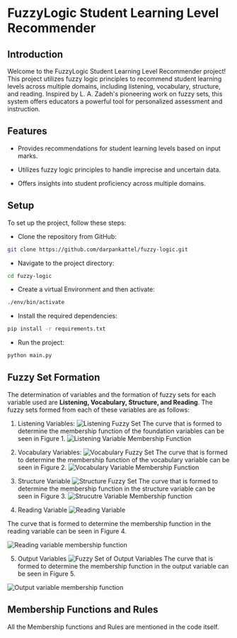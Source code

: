 
# FuzzyLogic Student Learning Level Recommender

## Introduction
Welcome to the FuzzyLogic Student Learning Level Recommender project! This project utilizes fuzzy logic principles to recommend student learning levels across multiple domains, including listening, vocabulary, structure, and reading. Inspired by L. A. Zadeh's pioneering work on fuzzy sets, this system offers educators a powerful tool for personalized assessment and instruction.

## Features
- Provides recommendations for student learning levels based on input marks.

- Utilizes fuzzy logic principles to handle imprecise and uncertain data.

- Offers insights into student proficiency across multiple domains.

## Setup
To set up the project, follow these steps:

+ Clone the repository from GitHub:
```bash
git clone https://github.com/darpankattel/fuzzy-logic.git
```
+ Navigate to the project directory:
```bash
cd fuzzy-logic
```
+ Create a virtual Environment and then activate:
```bash
./env/bin/activate
```
+ Install the required dependencies:
```bash
pip install -r requirements.txt
```
+ Run the project: 
```bash
python main.py
```

## Fuzzy Set Formation
The determination of variables and the formation of
fuzzy sets for each variable used are **Listening,
Vocabulary, Structure, and Reading**. The fuzzy sets
formed from each of these variables are as follows:
1. Listening Variables:
![Listening Fuzzy Set](https://cdn.discordapp.com/attachments/1068715664921088071/1213166738095611944/Screenshot_2024-03-01_223520.png?ex=65f47c91&is=65e20791&hm=e21c1ea4bc3827b73b96d73430e07e77f5fa6220aa3f2404d9559679e5dc5f6c&)
The curve that is formed to determine the
membership function of the foundation variables can
be seen in Figure 1.
![Listening Variable Membership Function](https://cdn.discordapp.com/attachments/1068715664921088071/1213167196856131696/image.png?ex=65f47cff&is=65e207ff&hm=682beea75020b09bd96212175b6d7699b7256c46877da9378559d36d8637e83c&)

2. Vocabulary Variables:
![Vocabulary Fuzzy Set](https://cdn.discordapp.com/attachments/1068715664921088071/1213167683382681611/Screenshot_2024-03-01_223959.png?ex=65f47d73&is=65e20873&hm=3a672ec213b92178d96582cbbf69ef8a540afeda659a9f4989d8201b5447aeee&)
The curve that is formed to determine the
membership function of the vocabulary variable can
be seen in Figure 2.
![Vocabulary Variable Membership Function](https://cdn.discordapp.com/attachments/1068715664921088071/1213167986110631996/Screenshot_2024-03-01_224114.png?ex=65f47dbb&is=65e208bb&hm=fced6afe0532fcf890c52ccf101127f0f316a8ded775180c507c47ea9c253eef&)

3. Structure Variable
![Structure Fuzzy Set](https://cdn.discordapp.com/attachments/1068715664921088071/1213168368442679427/Screenshot_2024-03-01_224246.png?ex=65f47e16&is=65e20916&hm=efcfbf3f5b8e7277ae90976702b216d62e10ce18489d3fbf50610ca8ca269a5a&)
The curve that is formed to determine the
membership function in the structure variable can be
seen in Figure 3.
![Strucutre Variable Membership function](https://cdn.discordapp.com/attachments/1068715664921088071/1213168586080649236/Screenshot_2024-03-01_224339.png?ex=65f47e4a&is=65e2094a&hm=d03ae6827a0ff35133b8b08fe879eb5e80015c23d148946ece04e4073ff4d561&)

4. Reading Variable
![Reading Variable](https://cdn.discordapp.com/attachments/1068715664921088071/1213168869221474335/Screenshot_2024-03-01_224447.png?ex=65f47e8e&is=65e2098e&hm=b2080aba255bdce32bc256f9662c5eac80463b9fce1024aedcb0ad54b5a0dc11&)

The curve that is formed to determine the
membership function in the reading variable can be
seen in Figure 4.

![Reading variable membership function](https://cdn.discordapp.com/attachments/1068715664921088071/1213169101745299577/Screenshot_2024-03-01_224540.png?ex=65f47ec5&is=65e209c5&hm=78ba621be8cf107c312e09193e011227b7b4aa88693d441f7abdfe32aad8a898&)

5. Output Variables
![Fuzzy Set of Output Variables](https://cdn.discordapp.com/attachments/1068715664921088071/1213169383069978746/Screenshot_2024-03-01_224650.png?ex=65f47f08&is=65e20a08&hm=91580a66fe6ecea4a1b57d4445cca05a69ed224379b7b29e06d3e983e3062b16&)
The curve that is formed to determine the
membership function in the output variable can be
seen in Figure 5.

![Output variable membership function](https://cdn.discordapp.com/attachments/1068715664921088071/1213169612993331240/Screenshot_2024-03-01_224739.png?ex=65f47f3f&is=65e20a3f&hm=aee403054c9ffa9b30daba61a86e7719ec605427af1d19a3aef3be2a6511e36b&)


## Membership Functions and Rules
All the Membership functions and Rules are mentioned in the code itself.